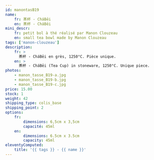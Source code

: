 ```yaml
---
id: manontasB19
name:
    fr: 茶杯 - CháBēi
    en: 茶杯 - CháBēi
mini_descr:
    fr: petit bol à thé réalisé par Manon Clouzeau
    en: small tea bowl made by Manon Clouzeau
tags: ['manon-clouzeau']
description: 
    fr: >
      茶杯 - CháBēi en grès, 1250°C. Pièce unique.
    en: >
      茶杯 - CháBēi (Tea Cup) in stoneware, 1250°C. Unique piece.
photos:
    - manon_tasse_B19-a.jpg
    - manon_tasse_B19-b.jpg
    - manon_tasse_B19-c.jpg
price: 15.00
stock: 1
weight: 42
shipping_type: colis_base
shipping_point: 2
options:
    fr:
        dimensions: 6,5cm x 3,5cm
        capacité: 45ml
    en:
        dimensions: 6.5cm x 3.5cm
        capacity: 45ml
eleventyComputed:
    title: '{{ tags }} - {{ name }}'
---
```

